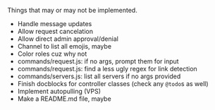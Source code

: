 Things that may or may not be implemented.

* Handle message updates
* Allow request cancelation
* Allow direct admin approval/denial
* Channel to list all emojis, maybe
* Color roles cuz why not
* commands/request.js: if no args, prompt them for input
* commands/request.js: find a less ugly regex for link detection
* commands/servers.js: list all servers if no args provided
* Finish docblocks for controller classes (check any `@todo`s as well)
* Implement autopulling (VPS)
* Make a README.md file, maybe
